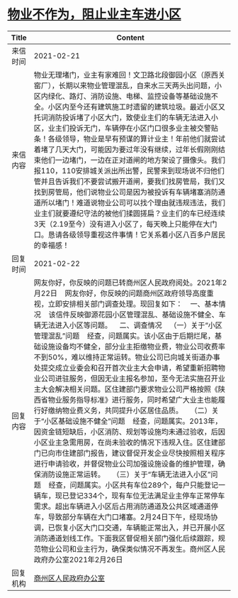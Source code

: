 # <a href="http://www.shangluo.gov.cn/zmhd/ldxxxx.jsp?urltype=leadermail.LeaderMailContentUrl&wbtreeid=1112&leadermailid=6950">物业不作为，阻止业主车进小区</a>
| Title |                                                                                                                                                                                                                                                                                                                                                                                    Content                                                                                                                                                                                                                                                                                                                                                                                     |
|:-----:|--------------------------------------------------------------------------------------------------------------------------------------------------------------------------------------------------------------------------------------------------------------------------------------------------------------------------------------------------------------------------------------------------------------------------------------------------------------------------------------------------------------------------------------------------------------------------------------------------------------------------------------------------------------------------------------------------------------------------------------------------------------------------------|
| 来信时间  | 2021-02-21                                                                                                                                                                                                                                                                                                                                                                                                                                                                                                                                                                                                                                                                                                                                                                     |
| 来信内容  | 物业无理堵门，业主有家难回！文卫路北段御园小区（原西关窑厂），长期以来物业管理混乱，自来水三天两头出问题，小区内绿化、路灯、消防设施、电梯、监控设备等基础设施不全。小区内至今还有建筑施工时遗留的建筑垃圾。最近小区又托词消防投诉堵了小区大门，致使业主们的车辆无法进入小区，业主们投诉无门，车辆停在小区门口很多业主被交警贴条！各级领导，物业是早有预谋的算计业主！年前他们就尝试着堵了几天大门，可能因为要过年没有继续，过年长假刚刚结束他们一边堵门，一边在正对道闸的地方架设了摄像头。我们报110，110安排城关派出所出警，民警来到现场说不归他们管并且告诉我们不要尝试搬开道闸，要我们找房管局，我们又找到房管局，他们说物业公司是因为被投诉有车辆堵塞消防通道所以堵门！难道说物业公司可以找个理由就违规违法，我们业主们就要遵纪守法的被他们揉圆搓扁？业主们的车已经连续3天（2.19至今）没有进入小区了，每天晚上只能停在大门口。恳请各级领导重视这件事情！它关系着小区八百多户居民的幸福感！                                                                                                                                                                                                                                                                                                                          |
| 回复时间  | 2021-02-22                                                                                                                                                                                                                                                                                                                                                                                                                                                                                                                                                                                                                                                                                                                                                                     |
| 回复内容  | 网友你好，你反映的问题已转商州区人民政府阅处。2021年2月22日    网友你好，你反映的问题商州区政府领导高度重视，立即安排相关部门调查处理。现回复如下：    一、基本情况    该信件反映御源花园小区管理混乱、基础设施不健全、车辆无法进入小区等问题。    二、调查情况    （一）关于“小区管理混乱”问题    经查，问题属实。该小区由于后期烂尾，基础设施设备均不健全，部分业主拒缴物业费，物业公司收费率不到50%，难以维持正常运转。物业公司已向城关街道办事处提交成立业委会和召开首次业主大会申请，希望重新招聘物业公司进驻服务，但因无业主报名参加，至今无法实施召开业主大会解决相关问题。区住建部门要求物业公司严格按照《陕西省物业服务指导标准》进行服务，同时希望广大业主也能履行好缴纳物业费义务，共同提升小区居住品质。    （二）关于“小区基础设施不健全”问题    经查，问题属实。2013年，因资金链短缺后，小区消防、规划等设施均未通过验收，后因小区业主急需用房，在尚未验收的情况下违规入住。区住建部门已向市住建部门报告，建议督促开发企业尽快按照相关程序进行申请验收，并督促物业公司加强设施设备的维护管理，确保消防设施正常运转。    （三）关于“车辆无法进入小区”问题    经查，问题属实。小区共有车位289个，每户只能登记一辆车，现已登记334个，现有车位无法满足业主停车正常停车需求。超出车辆进入小区后占用消防通道及公共区域通道停车，导致部分车辆在大门口堵塞。2月24日下午，经现场协调，已恢复小区大门口交通，车辆能正常出入，并已开展小区消防通道划线工作。下面我区督促相关部门强化后续跟踪，规范物业公司和业主行为，确保类似情况不再发生。商州区人民政府办公室2021年2月26日 |
| 回复机构  | <a href="../../categories/agencies/商州区人民政府办公室.md">商州区人民政府办公室</a>                                                                                                                                                                                                                                                                                                                                                                                                                                                                                                                                                                                                                                                                                                                 |